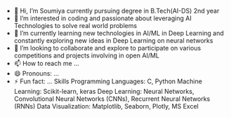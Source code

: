 - 👋 Hi, I’m Soumiya currently pursuing degree in B.Tech(AI-DS) 2nd year
- 👀 I’m interested in coding and passionate about leveraging AI Technologies  to solve real world problems 
- 🌱 I’m currently learning new technologies in AI/ML in Deep Learning and constantly  exploring new ideas in Deep Learning on neural networks 
- 💞️ I’m looking to collaborate and explore to participate on various competitions and projects involving in open AI/ML
- 📫 How to reach me ...
- 😄 Pronouns: ...
- ⚡ Fun fact: ...
Skills
Programming Languages: C, Python
Machine Learning: Scikit-learn, keras
Deep Learning: Neural Networks, Convolutional Neural Networks (CNNs), Recurrent Neural Networks (RNNs)
Data Visualization: Matplotlib, Seaborn, Plotly, MS Excel 
<!---
Soumiya-ayyappan/Soumiya-ayyappan is a ✨ special ✨ repository because its `README.md` (this file) appears on your GitHub profile.
You can click the Preview link to take a look at your changes.
--->
